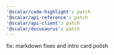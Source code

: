 ```yaml
---
'@scalar/code-highlight': patch
'@scalar/api-reference': patch
'@scalar/api-client': patch
'@scalar/docusaurus': patch
---
```


fix: markdown fixes and intro card polish
